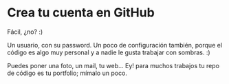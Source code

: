 
Crea tu cuenta en GitHub
========================

Fácil, ¿no? :)

Un usuario, con su password. Un poco de configuración también, porque el código
es algo muy personal y a nadie le gusta trabajar con sombras. :)

Puedes poner una foto, un mail, tu web... Ey! para muchos trabajos tu repo de
código es tu portfolio; mímalo un poco.
